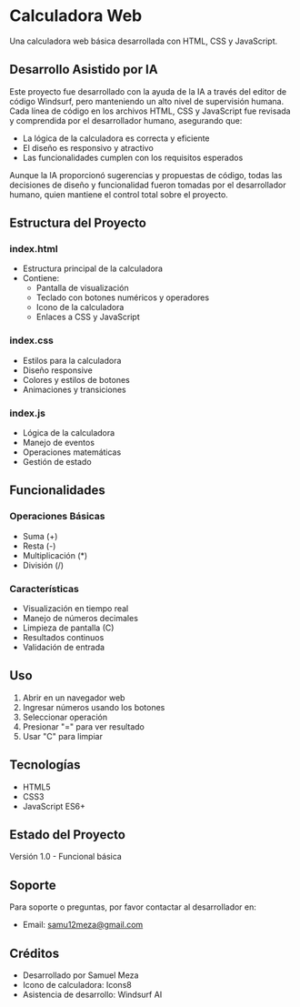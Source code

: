 # Calculadora Web

Una calculadora web básica desarrollada con HTML, CSS y JavaScript.

## Desarrollo Asistido por IA

Este proyecto fue desarrollado con la ayuda de la IA a través del editor de código Windsurf, pero manteniendo un alto nivel de supervisión humana. Cada línea de código en los archivos HTML, CSS y JavaScript fue revisada y comprendida por el desarrollador humano, asegurando que:
- La lógica de la calculadora es correcta y eficiente
- El diseño es responsivo y atractivo
- Las funcionalidades cumplen con los requisitos esperados

Aunque la IA proporcionó sugerencias y propuestas de código, todas las decisiones de diseño y funcionalidad fueron tomadas por el desarrollador humano, quien mantiene el control total sobre el proyecto.

## Estructura del Proyecto

### index.html
- Estructura principal de la calculadora
- Contiene:
  - Pantalla de visualización
  - Teclado con botones numéricos y operadores
  - Icono de la calculadora
  - Enlaces a CSS y JavaScript

### index.css
- Estilos para la calculadora
- Diseño responsive
- Colores y estilos de botones
- Animaciones y transiciones

### index.js
- Lógica de la calculadora
- Manejo de eventos
- Operaciones matemáticas
- Gestión de estado

## Funcionalidades

### Operaciones Básicas
- Suma (+)
- Resta (-)
- Multiplicación (*)
- División (/)

### Características
- Visualización en tiempo real
- Manejo de números decimales
- Limpieza de pantalla (C)
- Resultados continuos
- Validación de entrada

## Uso

1. Abrir en un navegador web
2. Ingresar números usando los botones
3. Seleccionar operación
4. Presionar "=" para ver resultado
5. Usar "C" para limpiar

## Tecnologías

- HTML5
- CSS3
- JavaScript ES6+

## Estado del Proyecto

Versión 1.0 - Funcional básica

## Soporte

Para soporte o preguntas, por favor contactar al desarrollador en:
- Email: samu12meza@gmail.com

## Créditos

- Desarrollado por Samuel Meza
- Icono de calculadora: Icons8
- Asistencia de desarrollo: Windsurf AI
